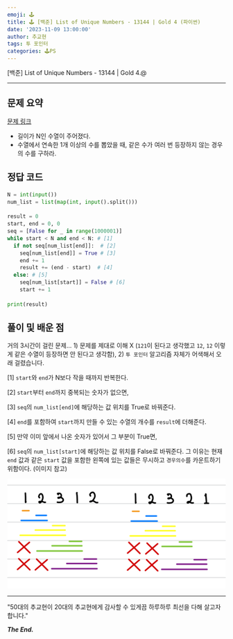 ```yaml
---
emoji: 🕹️
title: 🕹️ [백준] List of Unique Numbers - 13144 | Gold 4 (파이썬)
date: '2023-11-09 13:00:00'
author: 추교현
tags: 투 포인터
categories: 🕹️PS
---
```


[백준] List of Unique Numbers - 13144 | Gold 4.@

---

## 문제 요약

[문제 링크](https://www.acmicpc.net/problem/13144)

- 길이가 N인 수열이 주어졌다.
- 수열에서 연속한 1개 이상의 수를 뽑았을 때, 같은 수가 여러 번 등장하지 않는 경우의 수를 구하라.

## 정답 코드

```python
N = int(input())
num_list = list(map(int, input().split()))

result = 0
start, end = 0, 0
seq = [False for _ in range(1000001)]
while start < N and end < N: # [1]
  if not seq[num_list[end]]:  # [2]
    seq[num_list[end]] = True # [3]
    end += 1
    result += (end - start)  # [4]
  else: # [5]
    seq[num_list[start]] = False # [6]
    start += 1

print(result)
```

## 풀이 및 배운 점

거의 3시간이 걸린 문제... 1) 문제를 제대로 이해 X (`121`이 된다고 생각했고 `12`, `12` 이렇게 같은 수열이 등장하면 안 된다고 생각함), 2) `투 포인터` 알고리즘 자체가 어색해서 오래 걸렸습니다.

[1] `start`와 `end`가 N보다 작을 때까지 반복한다.

[2] `start`부터 `end`까지 중복되는 숫자가 없으면,

[3] `seq`의 `num_list[end]`에 해당하는 값 위치를 True로 바꿔준다.

[4] `end`를 포함하여 `start`까지 만들 수 있는 수열의 개수를 `result`에 더해준다.

[5] 만약 이미 앞에서 나온 숫자가 있어서 그 부분이 True면,

[6] `seq`의 `num_list[start]`에 해당하는 값 위치를 False로 바꿔준다. 그 이유는 현재 `end` 값과 같은 `start` 값을 포함한 왼쪽에 있는 값들은 무시하고 `경우의수`를 카운트하기 위함이다. (이미지 참고)

![boj-13144-1.jpeg](boj-13144-1.jpeg)

---

"50대의 추교현이 20대의 추교현에게 감사할 수 있게끔 하루하루 최선을 다해 살고자 합니다."

**_The End._**
